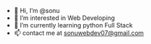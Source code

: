 - 👋 Hi, I’m @sonu
- 👀 I’m interested in Web Developing
- 🌱 I’m currently learning python Full Stack
- 📫 contact me at sonuwebdev07@gmail.com 

<!---
sonuwebdev07/sonuwebdev07 is a ✨ special ✨ repository because its `README.md` (this file) appears on your GitHub profile.
You can click the Preview link to take a look at your changes.
--->
